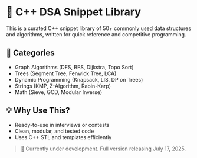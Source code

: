 # 🔧 C++ DSA Snippet Library

This is a curated C++ snippet library of 50+ commonly used data structures and algorithms, written for quick reference and competitive programming.

## 📁 Categories
- Graph Algorithms (DFS, BFS, Dijkstra, Topo Sort)
- Trees (Segment Tree, Fenwick Tree, LCA)
- Dynamic Programming (Knapsack, LIS, DP on Trees)
- Strings (KMP, Z-Algorithm, Rabin-Karp)
- Math (Sieve, GCD, Modular Inverse)

## 💡 Why Use This?
- Ready-to-use in interviews or contests
- Clean, modular, and tested code
- Uses C++ STL and templates efficiently

> 🚧 Currently under development. Full version releasing July 17, 2025.
